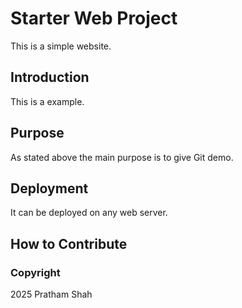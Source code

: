 # Starter Web Project

This is a simple website.

## Introduction

This is a example.

## Purpose

As stated above the main purpose is to give Git demo.

## Deployment

It can be deployed on any web server.

## How to Contribute

### Copyright

2025 Pratham Shah
